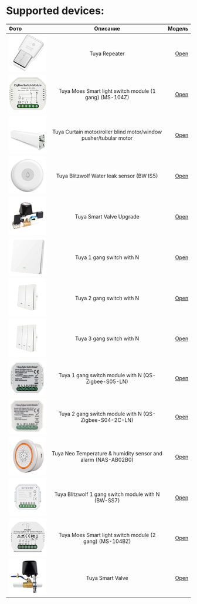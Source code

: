 # Supported devices:

| Фото  | Описание  | Модель |
|:------------- |:---------------:| -------------:|
| ![icon](1/icon.png)   | Tuya Repeater |[Open](1/readme.md) |
| ![icon](2/icon.png)   | Tuya Moes Smart light switch module (1 gang) (MS-104Z) |[Open](2/readme.md)
| ![icon](3/icon.png)   | Tuya Curtain motor/roller blind motor/window pusher/tubular motor |[Open](3/readme.md)
| ![icon](4/icon.png)   | Tuya Blitzwolf Water leak sensor (BW IS5) |[Open](4/readme.md)
| ![icon](5/icon.png)   | Tuya Smart Valve Upgrade |[Open](5/readme.md)
| ![icon](6/icon.png)   | Tuya 1 gang switch with N |[Open](6/readme.md)
| ![icon](7/icon.png)   | Tuya 2 gang switch with N |[Open](7/readme.md)
| ![icon](8/icon.png)   | Tuya 3 gang switch with N |[Open](8/readme.md)
| ![icon](9/icon.png)   | Tuya 1 gang switch module with N (QS-Zigbee-S05-LN) |[Open](9/readme.md)
| ![icon](10/icon.png)  | Tuya 2 gang switch module with N (QS-Zigbee-S04-2C-LN) |[Open](10/readme.md)
| ![icon](11/icon.png)  | Tuya Neo Temperature & humidity sensor and alarm (NAS-AB02B0) |[Open](11/readme.md)
| ![icon](12/icon.png)  | Tuya Blitzwolf 1 gang switch module with N (BW-SS7) |[Open](12/readme.md)
| ![icon](13/icon.png)  | Tuya Moes Smart light switch module (2 gang) (MS-104BZ) |[Open](13/readme.md)
| ![icon](14/icon.png)  | Tuya Smart Valve |[Open](14/readme.md)
